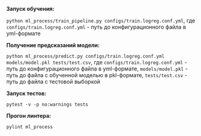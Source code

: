 **Запуск обучения:**

`python ml_process/train_pipeline.py configs/train.logreg.conf.yml`, где `configs/train.logreg.conf.yml` - путь до конфигурационного файла в yml-формате

**Получение предсказаний модели:**

`python ml_process/predict.py configs/train.logreg.conf.yml models/model.pkl tests/test.csv`, где
`configs/train.logreg.conf.yml` - путь до конфигурационного файла в yml-формате, `models/model.pkl` - путь до файла с обученной моделью в pkl-формате, `tests/test.csv` - путь до файла с тестовой выборкой

**Запуск тестов:**

`pytest -v -p no:warnings tests`

**Прогон линтера:**

`pylint ml_process`